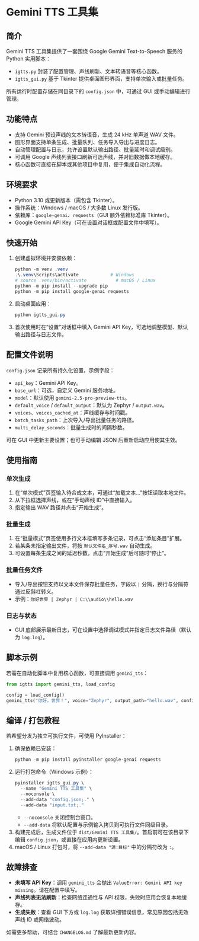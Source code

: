 ﻿# Gemini TTS 工具集

## 简介
Gemini TTS 工具集提供了一套围绕 Google Gemini Text-to-Speech 服务的 Python 实用脚本：
- `igtts.py` 封装了配置管理、声线刷新、文本转语音等核心函数。
- `igtts_gui.py` 基于 Tkinter 提供桌面图形界面，支持单次输入或批量任务。

所有运行时配置存储在同目录下的 `config.json` 中，可通过 GUI 或手动编辑进行管理。

## 功能特点
- 支持 Gemini 预设声线的文本转语音，生成 24 kHz 单声道 WAV 文件。
- 图形界面支持单条生成、批量队列、任务导入导出与进度日志。
- 自动管理配置与日志，允许设置默认输出路径、批量延时和调试级别。
- 可调用 Google 声线列表接口刷新可选声线，并对旧数据做本地缓存。
- 核心函数可直接在脚本或其他项目中复用，便于集成自动化流程。

## 环境要求
- Python 3.10 或更新版本（需包含 Tkinter）。
- 操作系统：Windows / macOS / 大多数 Linux 发行版。
- 依赖库：`google-genai`、`requests`（GUI 额外依赖标准库 Tkinter）。
- Google Gemini API Key（可在设置对话框或配置文件中填写）。

## 快速开始
1. 创建虚拟环境并安装依赖：
   ```powershell
   python -m venv .venv
   .\.venv\Scripts\activate            # Windows
   # source .venv/bin/activate           # macOS / Linux
   python -m pip install --upgrade pip
   python -m pip install google-genai requests
   ```
2. 启动桌面应用：
   ```powershell
   python igtts_gui.py
   ```
3. 首次使用时在“设置”对话框中填入 Gemini API Key，可选地调整模型、默认输出路径与日志文件。

## 配置文件说明
`config.json` 记录所有持久化设置，示例字段：
- `api_key`：Gemini API Key。
- `base_url`：可选，自定义 Gemini 服务地址。
- `model`：默认使用 `gemini-2.5-pro-preview-tts`。
- `default_voice` / `default_output`：默认为 Zephyr / `output.wav`。
- `voices`、`voices_cached_at`：声线缓存与时间戳。
- `batch_tasks_path`：上次导入/导出批量任务的路径。
- `multi_delay_seconds`：批量生成时的间隔秒数。

可在 GUI 中更新主要设置；也可手动编辑 JSON 后重新启动应用使其生效。

## 使用指南
### 单次生成
1. 在“单次模式”页签输入待合成文本，可通过“加载文本…”按钮读取本地文件。
2. 从下拉框选择声线，或在“手动声线 ID”中直接输入。
3. 指定输出 WAV 路径并点击“开始生成”。

### 批量生成
1. 在“批量模式”页签使用多行文本框填写多条记录，可点击“添加条目”扩展。
2. 若某条未指定输出文件，将按 `默认文件名_序号.wav` 自动生成。
3. 可设置每条生成之间的延迟秒数，点击“开始生成”后可随时“停止”。

### 批量任务文件
- 导入/导出按钮支持以文本文件保存批量任务，字段以 `|` 分隔，换行与分隔符通过反斜杠转义。
- 示例：`你好世界 | Zephyr | C:\\audio\\hello.wav`

### 日志与状态
- GUI 底部展示最新日志，可在设置中选择调试模式并指定日志文件路径（默认为 `log.log`）。

## 脚本示例
若需在自动化脚本中复用核心函数，可直接调用 `gemini_tts`：
```python
from igtts import gemini_tts, load_config

config = load_config()
gemini_tts("你好，世界！", voice="Zephyr", output_path="hello.wav", config=config)
```

## 编译 / 打包教程
若希望分发为独立可执行文件，可使用 PyInstaller：
1. 确保依赖已安装：
   ```powershell
   python -m pip install pyinstaller google-genai requests
   ```
2. 运行打包命令（Windows 示例）：
   ```powershell
   pyinstaller igtts_gui.py \
     --name "Gemini TTS 工具集" \
     --noconsole \
     --add-data "config.json;." \
     --add-data "input.txt;."
   ```
   - `--noconsole` 关闭控制台窗口。
   - `--add-data` 将默认配置与示例输入拷贝到可执行文件同级目录。
3. 构建完成后，生成文件位于 `dist/Gemini TTS 工具集/`。首启前可在该目录下编辑 `config.json`，或直接在应用内更新设置。
4. macOS / Linux 打包时，将 `--add-data "源:目标"` 中的分隔符改为 `:`。

## 故障排查
- **未填写 API Key**：调用 `gemini_tts` 会抛出 `ValueError: Gemini API key missing`。请在配置中填写。
- **声线列表无法刷新**：检查网络连通性与 API 权限，失败时应用会恢复本地缓存。
- **生成失败**：查看 GUI 下方或 `log.log` 获取详细错误信息，常见原因包括无效声线 ID 或网络波动。

如需更多帮助，可结合 `CHANGELOG.md` 了解最新更新内容。
